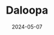---  
layout: startup_page  
title: "Daloopa"  
id: "daloopa.com"  
permalink: "/daloopadaloopa.com05072024/"  
website: "https://www.daloopa.com/"  
funding_round: "Series B"  
funding_amount: "$18M"  
investors: "Touring Capital, Morgan Stanley, Nexus Venture Partners"  
about: "Daloopa provides AI-powered fundamental and historical data for financial institutions. Its AI-first approach delivers complete, accurate, and rapid fundamental data, solving the pain points of manual data discovery processes. This accelerates time to insight for financial analysts."  
markets: "Fintech, AI, Financial Software, Big Data, SaaS, Artificial Intelligence & Machine Learning"  
hq: "New York, New York, United States"  
founded_year: "2019"  
linkedin: "https://www.linkedin.com/company/daloopa"  
twitter: "https://twitter.com/daloopa1"  
instagram: ""  
facebook: ""  
crunchbase: "https://www.crunchbase.com/organization/daloopa"  
pitchbook: "https://pitchbook.com/profiles/company/289686-34"  

date_display: "07-May-2024"  
date: "2024-05-07"

# SEO Optimization  
meta_title: "Daloopa - Series B Funding ($18M)"  
meta_description: "Daloopa, Daloopa provides AI-powered fundamental and historical data for financial institutions. Its AI-first approach delivers complete, accurate, and rapid f..."  
meta_keywords: "Daloopa, Fintech, AI, Financial Software, Big Data, SaaS, Artificial Intelligence & Machine Learning, Series B funding"  
canonical_url: "https://startup.projectstartups.com/daloopadaloopa.com05072024/"  
---